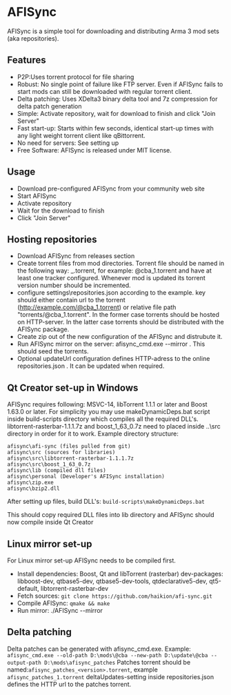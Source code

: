 # AFISync

AFISync is a simple tool for downloading and distributing Arma 3 mod sets (aka repositories).


## Features

- P2P:Uses torrent protocol for file sharing
- Robust: No single point of failure like FTP server. Even if AFISync fails to start mods can still  be downloaded with regular torrent client.
- Delta patching: Uses XDelta3 binary delta tool and 7z compression for delta patch generation
- Simple: Activate repository, wait for download to finish and click "Join Server"
- Fast start-up: Starts within few seconds, identical start-up times with any light weight torrent client like qBittorrent.
- No need for servers: See setting up
- Free Software: AFISync is released under MIT license.


## Usage

- Download pre-configured AFISync from your community web site
- Start AFISync
- Activate repository
- Wait for the download to finish
- Click "Join Server"


## Hosting repositories

- Download AFISync from releases section
- Create torrent files from mod directories. Torrent file should be named in the following way: <name>_<version>.torrent, for example: @cba_1.torrent and have at least one tracker configured. Whenever mod is updated its torrent version number should be incremented.
- configure settings\repositories.json according to the example. key should either contain url to the torrent (http://example.com/@cba_1.torrent) or relative file path "torrents/@cba_1.torrent". In the former case torrents should be hosted on HTTP-server. In the latter case torrents should be distributed with the AFISync package.
- Create zip out of the new configuration of the AFISync and distrubute it.
- Run AFISync mirror on the server: afisync_cmd.exe --mirror <path to mods>. This should seed the torrents.
- Optional updateUrl configuration defines HTTP-adress to the online repositories.json . It can be updated when required.


## Qt Creator set-up in Windows

AFISync requires following: MSVC-14, libTorrent 1.1.1 or later and Boost 1.63.0 or later. For simplicity you may use makeDynamicDeps.bat script inside build-scripts directory which compiles all the required DLL's. libtorrent-rasterbar-1.1.1.7z and boost_1_63_0.7z need to placed inside ..\src directory in order for it to work.
Example directory structure: 
```
afisync\afi-sync (files pulled from git)
afisync\src (sources for libraries)
afisync\src\libtorrent-rasterbar-1.1.1.7z
afisync\src\boost_1_63_0.7z
afisync\lib (compiled dll files)
afisync\personal (Developer's AFISync installation)
afisync\zip.exe
afisync\bzip2.dll
```
After setting up files, build DLL's: `build-scripts\makeDynamicDeps.bat`

This should copy required DLL files into lib directory and AFISync should now compile inside Qt Creator

## Linux mirror set-up

For Linux mirror set-up AFISync needs to be compiled first.
- Install dependencies: Boost, Qt and libTorrent (rasterbar) dev-packages: libboost-dev, qtbase5-dev, qtbase5-dev-tools, qtdeclarative5-dev, qt5-default, libtorrent-rasterbar-dev
- Fetch sources: ```git clone https://github.com/haikion/afi-sync.git```
- Compile AFISync: ```qmake && make```
- Run mirror:   ./AFISync --mirror <mods directory>


## Delta patching

Delta patches can be generated with afisync_cmd.exe.
Example: `afisync_cmd.exe --old-path D:\mods\@cba --new-path D:\update\@cba --output-path D:\mods\afisync_patches`
Patches torrent should be named:`afisync_patches_<version>.torrent`, example `afisync_patches_1.torrent`
deltaUpdates-setting inside repositories.json defines the HTTP url to the patches torrent.
